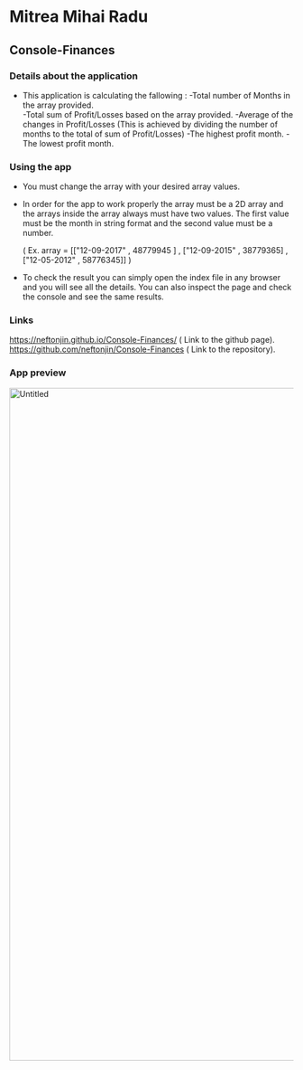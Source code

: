 # Mitrea Mihai Radu

## Console-Finances

### Details about the application

- This application is calculating the fallowing :
  -Total number of Months in the array provided.  
  -Total sum of Profit/Losses based on the array provided.
  -Average of the changes in Profit/Losses (This is achieved by dividing the number of months to the total of sum of Profit/Losses)
  -The highest profit month.
  -The lowest profit month.

### Using the app

- You must change the array with your desired array values.
- In order for the app to work properly the array must be a 2D array and the arrays inside the array always must have two values.
  The first value must be the month in string format and the second value must be a number.

    ( Ex. array = [["12-09-2017" , 48779945 ] , ["12-09-2015" , 38779365] , ["12-05-2012" , 58776345]] )

- To check the result you can simply open the index file in any browser and you will see all the details. You can also inspect the page and check the console and see the same results.

### Links 

 https://neftonjin.github.io/Console-Finances/  (  Link to the github page).
 https://github.com/neftonjin/Console-Finances   (  Link to the repository).

 ### App preview

 <img width="1190" alt="Untitled" src="https://user-images.githubusercontent.com/25286630/210765249-f98c9c78-e06c-453e-b3c2-694b884edd76.png">
